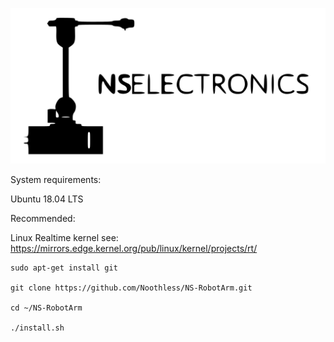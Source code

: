 ![logo](images/robot_icon_and_logo.jpg)

System requirements:

Ubuntu 18.04 LTS

Recommended:

Linux Realtime kernel see: https://mirrors.edge.kernel.org/pub/linux/kernel/projects/rt/

```
sudo apt-get install git

git clone https://github.com/Noothless/NS-RobotArm.git

cd ~/NS-RobotArm

./install.sh
```
